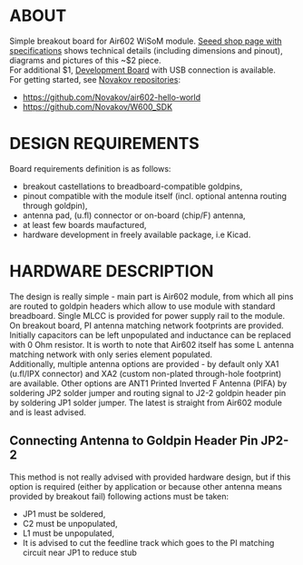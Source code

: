 # ABOUT

Simple breakout board for Air602 WiSoM module. [Seeed shop page with specifications](https://www.seeedstudio.com/Air602-WiFi-Module-p-3139.html) shows technical details (including dimensions and pinout), diagrams and pictures of this ~$2 piece.  
For additional $1, [Development Board](https://www.seeedstudio.com/Air602-WiFi-Development-Board-p-3140.html) with USB connection is available.  
For getting started, see [Novakov repositories](https://github.com/Novakov):  
- https://github.com/Novakov/air602-hello-world
- https://github.com/Novakov/W600_SDK

# DESIGN REQUIREMENTS

Board requirements definition is as follows:

- breakout castellations to breadboard-compatible goldpins,
- pinout compatible with the module itself (incl. optional antenna routing through goldpin),
- antenna pad, (u.fl) connector or on-board (chip/F) antenna,
- at least few boards maufactured,
- hardware development in freely available package, i.e Kicad.

# HARDWARE DESCRIPTION

The design is really simple - main part is Air602 module, from which all pins are routed to goldpin headers which allow to use module with standard breadboard.
Single MLCC is provided for power supply rail to the module.
On breakout board, PI antenna matching network footprints are provided. Initially capacitors can be left unpopulated and inductance can be replaced with 0 Ohm resistor. It is worth to note that Air602 itself has some L antenna matching network with only series element populated.  
Additionally, multiple antenna options are provided - by default only XA1 (u.fl/IPX connector) and XA2 (custom non-plated through-hole footprint) are available. Other options are ANT1 Printed Inverted F Antenna (PIFA) by soldering JP2 solder jumper and routing signal to J2-2 goldpin header pin by soldering JP1 solder jumper. The latest is straight from Air602 module and is least advised.

## Connecting Antenna to Goldpin Header Pin JP2-2

This method is not really advised with provided hardware design, but if this option is required (either by application or because other antenna means provided by breakout fail) following actions must be taken:

- JP1 must be soldered,
- C2 must be unpopulated,
- L1 must be unpopulated,
- It is advised to cut the feedline track which goes to the PI matching circuit near JP1 to reduce stub
